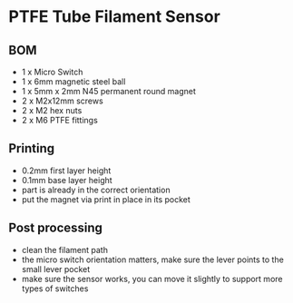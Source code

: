 # PTFE Tube Filament Sensor

## BOM
- 1 x Micro Switch
- 1 x 6mm magnetic steel ball
- 1 x 5mm x 2mm N45 permanent round magnet
- 2 x M2x12mm screws 
- 2 x M2 hex nuts
- 2 x M6 PTFE fittings

## Printing
- 0.2mm first layer height
- 0.1mm base layer height
- part is already in the correct orientation
- put the magnet via print in place in its pocket

## Post processing
- clean the filament path
- the micro switch orientation matters, make sure the lever points to the small lever pocket
- make sure the sensor works, you can move it slightly to support more types of switches
